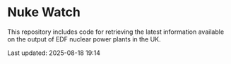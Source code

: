 # Nuke Watch

This repository includes code for retrieving the latest information available on the output of EDF nuclear power plants in the UK.

Last updated: 2025-08-18 19:14